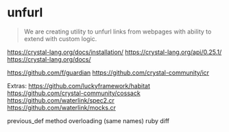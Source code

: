 # unfurl

> We are creating utility to unfurl links from webpages
> with ability to extend with custom logic.


https://crystal-lang.org/docs/installation/
https://crystal-lang.org/api/0.25.1/
https://crystal-lang.org/docs/

https://github.com/f/guardian
https://github.com/crystal-community/icr

Extras:
https://github.com/luckyframework/habitat
https://github.com/crystal-community/cossack
https://github.com/waterlink/spec2.cr
https://github.com/waterlink/mocks.cr

previous_def
method overloading (same names)
ruby diff
